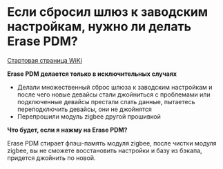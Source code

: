 # Если сбросил шлюз к заводским настройкам, нужно ли делать Erase PDM?

[Стартовая страница WiKi](https://github.com/DivanX10/wiki#readme)

**Erase PDM делается только в исключительных случаях**

* Делали множественный сброс шлюза к заводским настройкам и после чего новые девайсы стали джойниться с проблемами или подключенные девайсы престали слать данные, пытаетесь переподключить девайсы, они не джойнятся
* Перепрошили модуль zigbee другой прошивкой

**Что будет, если я нажму на Erase PDM?**

Erase PDM стирает флэш-память модуля zigbee, после чистки модуля zigbee, вы не сможете восстановить настройки и базу из бэкапа, придется джойнить по новой.
